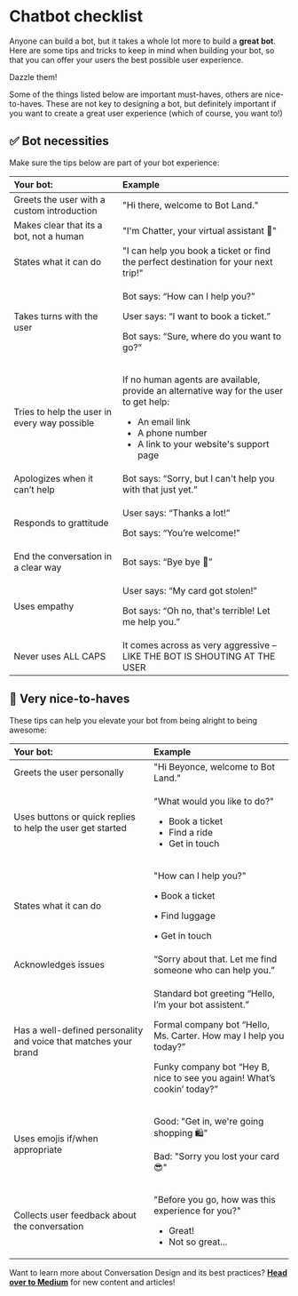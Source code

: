 # Chatbot checklist

Anyone can build a bot, but it takes a whole lot more to build a **great bot**. Here are some tips and tricks to keep in mind when building your bot, so that you can offer your users the best possible user experience.

Dazzle them!

Some of the things listed below are important must-haves, others are nice-to-haves. These are not key to designing a bot, but definitely important if you want to create a great user experience \(which of course, you want to!\)

## ✅ Bot necessities

Make sure the tips below are part of your bot experience:

<table>
  <thead>
    <tr>
      <th style="text-align:left">Your bot:</th>
      <th style="text-align:left">Example</th>
    </tr>
  </thead>
  <tbody>
    <tr>
      <td style="text-align:left">Greets the user with a custom introduction</td>
      <td style="text-align:left">&quot;Hi there, welcome to Bot Land.&quot;</td>
    </tr>
    <tr>
      <td style="text-align:left">Makes clear that its a bot, not a human</td>
      <td style="text-align:left">&quot;I&apos;m Chatter, your virtual assistant &#x1F44B;&quot;</td>
    </tr>
    <tr>
      <td style="text-align:left">States what it can do</td>
      <td style="text-align:left">&quot;I can help you book a ticket or find the perfect destination for
        your next trip!&quot;</td>
    </tr>
    <tr>
      <td style="text-align:left">Takes turns with the user</td>
      <td style="text-align:left">
        <p>Bot says: &#x201C;How can I help you?&#x201D;</p>
        <p>User says: &#x201C;I want to book a ticket.&#x201D;</p>
        <p>Bot says: &#x201C;Sure, where do you want to go?&#x201D;</p>
      </td>
    </tr>
    <tr>
      <td style="text-align:left">Tries to help the user in every way possible</td>
      <td style="text-align:left">
        <p>If no human agents are available, provide an alternative way for the user
          to get help:</p>
        <ul>
          <li>An email link</li>
          <li>A phone number</li>
          <li>A link to your website&apos;s support page</li>
        </ul>
      </td>
    </tr>
    <tr>
      <td style="text-align:left">Apologizes when it can&#x2019;t help</td>
      <td style="text-align:left">Bot says: &#x201C;Sorry, but I can&apos;t help you with that just yet.&#x201D;</td>
    </tr>
    <tr>
      <td style="text-align:left">Responds to grattitude</td>
      <td style="text-align:left">
        <p>User says: &#x201C;Thanks a lot!&#x201D;</p>
        <p>Bot says: &#x201C;You&#x2019;re welcome!&#x201D;</p>
      </td>
    </tr>
    <tr>
      <td style="text-align:left">End the conversation in a clear way</td>
      <td style="text-align:left">Bot says: &#x201C;Bye bye &#x1F44B;&#x201D;</td>
    </tr>
    <tr>
      <td style="text-align:left">Uses empathy</td>
      <td style="text-align:left">
        <p>User says: &#x201C;My card got stolen!&#x201D;</p>
        <p>Bot says: &#x201C;Oh no, that&apos;s terrible! Let me help you.&#x201D;</p>
      </td>
    </tr>
    <tr>
      <td style="text-align:left">Never uses ALL CAPS</td>
      <td style="text-align:left">It comes across as very aggressive &#x2013; LIKE THE BOT IS SHOUTING AT
        THE USER</td>
    </tr>
  </tbody>
</table>

## 👏 Very nice-to-haves 

These tips can help you elevate your bot from being alright to being awesome:

<table>
  <thead>
    <tr>
      <th style="text-align:left">Your bot:</th>
      <th style="text-align:left">Example</th>
    </tr>
  </thead>
  <tbody>
    <tr>
      <td style="text-align:left">Greets the user personally</td>
      <td style="text-align:left">&quot;Hi Beyonce, welcome to Bot Land.&quot;</td>
    </tr>
    <tr>
      <td style="text-align:left">Uses buttons or quick replies to help the user get started</td>
      <td style="text-align:left">
        <p>&quot;What would you like to do?&quot;</p>
        <ul>
          <li>Book a ticket</li>
          <li>Find a ride</li>
          <li>Get in touch</li>
        </ul>
      </td>
    </tr>
    <tr>
      <td style="text-align:left">States what it can do</td>
      <td style="text-align:left">
        <p>&quot;How can I help you?&quot;</p>
        <p>&#x2022; Book a ticket</p>
        <p>&#x2022; Find luggage</p>
        <p>&#x2022; Get in touch</p>
      </td>
    </tr>
    <tr>
      <td style="text-align:left">Acknowledges issues</td>
      <td style="text-align:left">&#x201C;Sorry about that. Let me find someone who can help you.&#x201D;</td>
    </tr>
    <tr>
      <td style="text-align:left">Has a well-defined personality and voice that matches your brand</td>
      <td
      style="text-align:left">
        <p>Standard bot greeting &#x201C;Hello, I&#x2019;m your bot assistent.&#x201D;</p>
        <p>Formal company bot &#x201C;Hello, Ms. Carter. How may I help you today?&#x201D;</p>
        <p>Funky company bot &#x201C;Hey B, nice to see you again! What&#x2019;s
          cookin&#x2019; today?&#x201D;</p>
        </td>
    </tr>
    <tr>
      <td style="text-align:left">Uses emojis if/when appropriate</td>
      <td style="text-align:left">
        <p>Good: &quot;Get in, we&apos;re going shopping &#x1F6CD;&quot;</p>
        <p>Bad: &quot;Sorry you lost your card &#x1F60E;&quot;</p>
      </td>
    </tr>
    <tr>
      <td style="text-align:left">Collects user feedback about the conversation</td>
      <td style="text-align:left">
        <p>&quot;Before you go, how was this experience for you?&quot;</p>
        <ul>
          <li>Great!</li>
          <li>Not so great...</li>
        </ul>
      </td>
    </tr>
  </tbody>
</table>

Want to learn more about Conversation Design and its best practices? [**Head over to Medium**](https://tesstettelin.medium.com/) for new content and articles!

